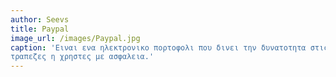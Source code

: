 ```yaml
---
author: Seevs
title: Paypal
image_url: /images/Paypal.jpg
caption: 'Ειναι ενα ηλεκτρονικο πορτοφολι που δινει την δυνατοτητα στις συναλαγες με διαφορες
τραπεζες η χρηστες με ασφαλεια.'
---
```

